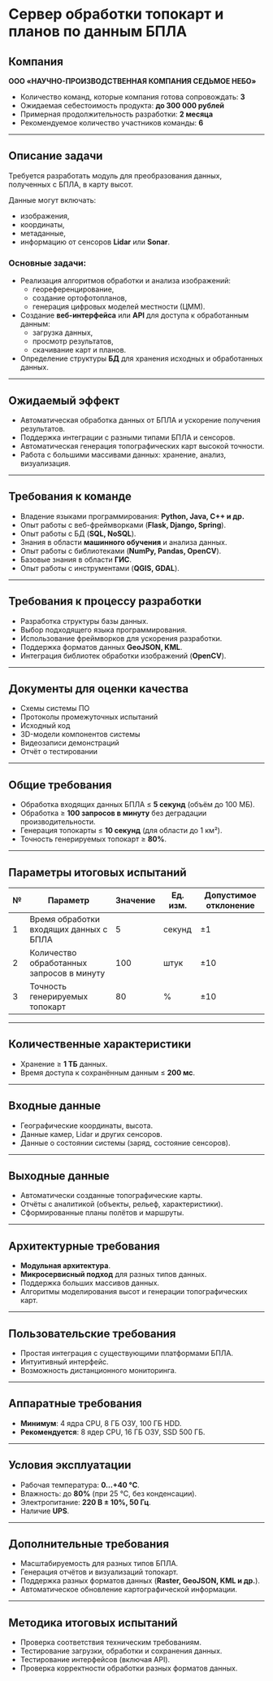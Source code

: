 # Сервер обработки топокарт и планов по данным БПЛА

## Компания
**ООО «НАУЧНО-ПРОИЗВОДСТВЕННАЯ КОМПАНИЯ СЕДЬМОЕ НЕБО»**

- Количество команд, которые компания готова сопровождать: **3**
- Ожидаемая себестоимость продукта: **до 300 000 рублей**
- Примерная продолжительность разработки: **2 месяца**
- Рекомендуемое количество участников команды: **6**

---

## Описание задачи
Требуется разработать модуль для преобразования данных, полученных с БПЛА, в карту высот.  

Данные могут включать:
- изображения,
- координаты,
- метаданные,
- информацию от сенсоров **Lidar** или **Sonar**.  

### Основные задачи:
- Реализация алгоритмов обработки и анализа изображений:
  - геореференцирование,
  - создание ортофотопланов,
  - генерация цифровых моделей местности (ЦММ).
- Создание **веб-интерфейса** или **API** для доступа к обработанным данным:
  - загрузка данных,
  - просмотр результатов,
  - скачивание карт и планов.
- Определение структуры **БД** для хранения исходных и обработанных данных.

---

## Ожидаемый эффект
- Автоматическая обработка данных от БПЛА и ускорение получения результатов.
- Поддержка интеграции с разными типами БПЛА и сенсоров.
- Автоматическая генерация топографических карт высокой точности.
- Работа с большими массивами данных: хранение, анализ, визуализация.

---

## Требования к команде
- Владение языками программирования: **Python, Java, C++ и др.**
- Опыт работы с веб-фреймворками (**Flask, Django, Spring**).
- Опыт работы с БД (**SQL, NoSQL**).
- Знания в области **машинного обучения** и анализа данных.
- Опыт работы с библиотеками (**NumPy, Pandas, OpenCV**).
- Базовые знания в области **ГИС**.
- Опыт работы с инструментами (**QGIS, GDAL**).

---

## Требования к процессу разработки
- Разработка структуры базы данных.
- Выбор подходящего языка программирования.
- Использование фреймворков для ускорения разработки.
- Поддержка форматов данных **GeoJSON, KML**.
- Интеграция библиотек обработки изображений (**OpenCV**).

---

## Документы для оценки качества
- Схемы системы ПО  
- Протоколы промежуточных испытаний  
- Исходный код  
- 3D-модели компонентов системы  
- Видеозаписи демонстраций  
- Отчёт о тестировании  

---

## Общие требования
- Обработка входящих данных БПЛА ≤ **5 секунд** (объём до 100 МБ).  
- Обработка ≥ **100 запросов в минуту** без деградации производительности.  
- Генерация топокарты ≤ **10 секунд** (для области до 1 км²).  
- Точность генерируемых топокарт ≥ **80%**.  

---

## Параметры итоговых испытаний

| № | Параметр                                   | Значение | Ед. изм. | Допустимое отклонение |
|---|--------------------------------------------|----------|----------|------------------------|
| 1 | Время обработки входящих данных с БПЛА     | 5        | секунд   | ±1                    |
| 2 | Количество обработанных запросов в минуту  | 100      | штук     | ±10                   |
| 3 | Точность генерируемых топокарт             | 80       | %        | ±10                   |

---

## Количественные характеристики
- Хранение ≥ **1 ТБ** данных.  
- Время доступа к сохранённым данным ≤ **200 мс**.  

---

## Входные данные
- Географические координаты, высота.  
- Данные камер, Lidar и других сенсоров.  
- Данные о состоянии системы (заряд, состояние сенсоров).  

---

## Выходные данные
- Автоматически созданные топографические карты.  
- Отчёты с аналитикой (объекты, рельеф, характеристики).  
- Сформированные планы полётов и маршруты.  

---

## Архитектурные требования
- **Модульная архитектура**.  
- **Микросервисный подход** для разных типов данных.  
- Поддержка больших массивов данных.  
- Алгоритмы моделирования высот и генерации топографических карт.  

---

## Пользовательские требования
- Простая интеграция с существующими платформами БПЛА.  
- Интуитивный интерфейс.  
- Возможность дистанционного мониторинга.  

---

## Аппаратные требования
- **Минимум**: 4 ядра CPU, 8 ГБ ОЗУ, 100 ГБ HDD.  
- **Рекомендуется**: 8 ядер CPU, 16 ГБ ОЗУ, SSD 500 ГБ.  

---

## Условия эксплуатации
- Рабочая температура: **0…+40 °C**.  
- Влажность: до **80%** (при 25 °C, без конденсации).  
- Электропитание: **220 В ± 10%, 50 Гц**.  
- Наличие **UPS**.  

---

## Дополнительные требования
- Масштабируемость для разных типов БПЛА.  
- Генерация отчётов и визуализаций топокарт.  
- Поддержка разных форматов данных (**Raster, GeoJSON, KML и др.**).  
- Автоматическое обновление картографической информации.  

---

## Методика итоговых испытаний
- Проверка соответствия техническим требованиям.  
- Тестирование загрузки, обработки и сохранения данных.  
- Тестирование интерфейсов (включая API).  
- Проверка корректности обработки разных форматов данных.  

